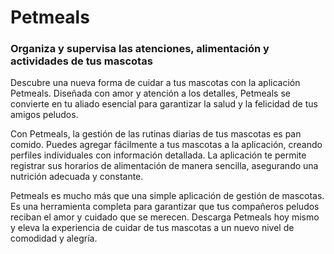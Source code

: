 # Petmeals

### Organiza y supervisa las atenciones, alimentación y actividades de tus mascotas

Descubre una nueva forma de cuidar a tus mascotas con la aplicación Petmeals. Diseñada con amor y atención a los detalles, Petmeals se convierte en tu aliado esencial para garantizar la salud y la felicidad de tus amigos peludos.

Con Petmeals, la gestión de las rutinas diarias de tus mascotas es pan comido. Puedes agregar fácilmente a tus mascotas a la aplicación, creando perfiles individuales con información detallada. La aplicación te permite registrar sus horarios de alimentación de manera sencilla, asegurando una nutrición adecuada y constante.

Petmeals es mucho más que una simple aplicación de gestión de mascotas. Es una herramienta completa para garantizar que tus compañeros peludos reciban el amor y cuidado que se merecen. Descarga Petmeals hoy mismo y eleva la experiencia de cuidar de tus mascotas a un nuevo nivel de comodidad y alegría.
